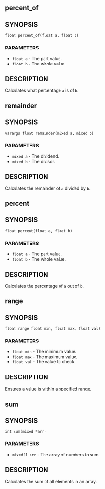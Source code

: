 ## percent_of

## SYNOPSIS

    float percent_of(float a, float b)

### PARAMETERS

* `float a` - The part value.
* `float b` - The whole value.

## DESCRIPTION

Calculates what percentage `a` is of `b`.

## remainder

## SYNOPSIS

    varargs float remainder(mixed a, mixed b)

### PARAMETERS

* `mixed a` - The dividend.
* `mixed b` - The divisor.

## DESCRIPTION

Calculates the remainder of `a` divided by `b`.

## percent

## SYNOPSIS

    float percent(float a, float b)

### PARAMETERS

* `float a` - The part value.
* `float b` - The whole value.

## DESCRIPTION

Calculates the percentage of `a` out of `b`.

## range

## SYNOPSIS

    float range(float min, float max, float val)

### PARAMETERS

* `float min` - The minimum value.
* `float max` - The maximum value.
* `float val` - The value to check.

## DESCRIPTION

Ensures a value is within a specified range.

## sum

## SYNOPSIS

    int sum(mixed *arr)

### PARAMETERS

* `mixed[] arr` - The array of numbers to sum.

## DESCRIPTION

Calculates the sum of all elements in an array.

